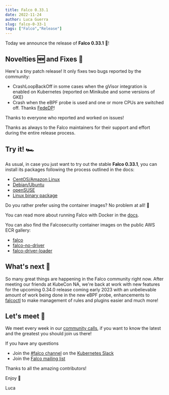 ```yaml
---
title: Falco 0.33.1
date: 2022-11-24
author: Luca Guerra
slug: falco-0-33-1
tags: ["Falco","Release"]
---
```


Today we announce the release of **Falco 0.33.1** 🦅!

## Novelties 🆕 and Fixes 🐛

Here's a tiny patch release! It only fixes two bugs reported by the community:
* CrashLoopBackOff in some cases when the gVisor integration is enabled on Kubernetes (reported on Minikube and some versions of GKE)
* Crash when the eBPF probe is used and one or more CPUs are switched off. Thanks [FedeDP](https://github.com/FedeDP)!

Thanks to everyone who reported and worked on issues!

Thanks as always to the Falco maintainers for their support and effort during the entire release process.

## Try it! 🏎️

As usual, in case you just want to try out the stable **Falco 0.33.1**, you can install its packages following the process outlined in the docs:

* [CentOS/Amazon Linux](https://falco.org/docs/getting-started/installation/#centos-rhel)
* [Debian/Ubuntu](https://falco.org/docs/getting-started/installation/#debian)
* [openSUSE](https://falco.org/docs/getting-started/installation/#suse)
* [Linux binary package](https://falco.org/docs/getting-started/installation/#linux-binary)

Do you rather prefer using the container images? No problem at all! 🐳

You can read more about running Falco with Docker in the [docs](https://falco.org/docs/getting-started/running/#docker).

You can also find the Falcosecurity container images on the public AWS ECR gallery:

* [falco](https://gallery.ecr.aws/falcosecurity/falco)
* [falco-no-driver](https://gallery.ecr.aws/falcosecurity/falco-no-driver)
* [falco-driver-loader](https://gallery.ecr.aws/falcosecurity/falco-driver-loader)

## What's next 🔮

So many great things are happening in the Falco community right now. After meeting our friends at KubeCon NA, we're back at work with new features for the upcoming 0.34.0 release coming early 2023 with an unbelievable amount of work being done in the new eBPF probe, enhancements to [falcoctl](https://github.com/falcosecurity/falcoctl) to make management of rules and plugins easier and much more!

## Let's meet 🤝

We meet every week in our [community calls](https://github.com/falcosecurity/community),
if you want to know the latest and the greatest you should join us there!

If you have any questions

* Join the [#falco channel](https://kubernetes.slack.com/messages/falco) on the [Kubernetes Slack](https://slack.k8s.io)
* Join the [Falco mailing list](https://lists.cncf.io/g/cncf-falco-dev)

Thanks to all the amazing contributors!

Enjoy 🎉

Luca

